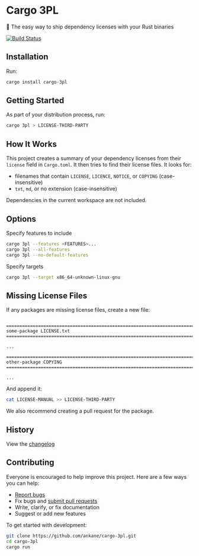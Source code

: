 # Cargo 3PL

:truck: The easy way to ship dependency licenses with your Rust binaries

[![Build Status](https://github.com/ankane/cargo-3pl/actions/workflows/build.yml/badge.svg)](https://github.com/ankane/cargo-3pl/actions)

## Installation

Run:

```sh
cargo install cargo-3pl
```

## Getting Started

As part of your distribution process, run:

```sh
cargo 3pl > LICENSE-THIRD-PARTY
```

## How It Works

This project creates a summary of your dependency licenses from their `license` field in `Cargo.toml`. It then tries to find their license files. It looks for:

- filenames that contain `LICENSE`, `LICENCE`, `NOTICE`, or `COPYING` (case-insensitive)
- `txt`, `md`, or no extension (case-insensitive)

Dependencies in the current workspace are not included.

## Options

Specify features to include

```sh
cargo 3pl --features <FEATURES>...
cargo 3pl --all-features
cargo 3pl --no-default-features
```

Specify targets

```sh
cargo 3pl --target x86_64-unknown-linux-gnu
```

## Missing License Files

If any packages are missing license files, create a new file:

```text

================================================================================
some-package LICENSE.txt
================================================================================

...

================================================================================
other-package COPYING
================================================================================

...
```

And append it:

```sh
cat LICENSE-MANUAL >> LICENSE-THIRD-PARTY
```

We also recommend creating a pull request for the package.

## History

View the [changelog](CHANGELOG.md)

## Contributing

Everyone is encouraged to help improve this project. Here are a few ways you can help:

- [Report bugs](https://github.com/ankane/cargo-3pl/issues)
- Fix bugs and [submit pull requests](https://github.com/ankane/cargo-3pl/pulls)
- Write, clarify, or fix documentation
- Suggest or add new features

To get started with development:

```sh
git clone https://github.com/ankane/cargo-3pl.git
cd cargo-3pl
cargo run
```
